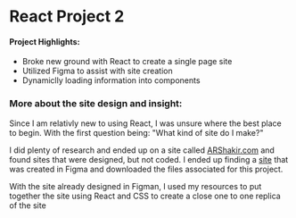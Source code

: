 # React Project 2

#### Project Highlights:
- Broke new ground with React to create a single page site
- Utilized Figma to assist with site creation
- Dynamiclly loading information into components

### More about the site design and insight:
Since I am relativly new to using React, I was unsure where the best place to begin. 
With the first question being: "What kind of site do I make?"

I did plenty of research and ended up on a site called [ARShakir.com](https://www.arshakir.com/) and found sites that were designed, but not coded. 
I ended up finding a [site](https://www.arshakir.com/project/freebie-gpt-3-landing-page) that was created in Figma and downloaded the files associated for this project. 

With the site already designed in Figman, I used my resources to put together the site using React and CSS to create a close one to one replica of the site
